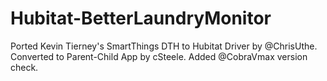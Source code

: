 # Hubitat-BetterLaundryMonitor

Ported Kevin Tierney's SmartThings DTH to Hubitat Driver by @ChrisUthe.
Converted to Parent-Child App by cSteele.
Added @CobraVmax version check.
